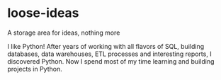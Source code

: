 # loose-ideas
A storage area for ideas, nothing more

I like Python!  After years of working with all flavors of SQL, building databases, data warehouses, ETL processes and interesting reports, I discovered Python.  Now I spend most of my time learning and building projects in Python.

